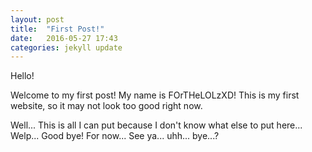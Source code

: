 ```yaml
---
layout: post
title:  "First Post!"
date:   2016-05-27 17:43
categories: jekyll update
---
```

Hello!

Welcome to my first post! My name is FOrTHeLOLzXD! This is my first website, so it may not look too good right now.

Well... This is all I can put because I don't know what else to put here...
Welp... Good bye! For now... See ya... uhh... bye...?
